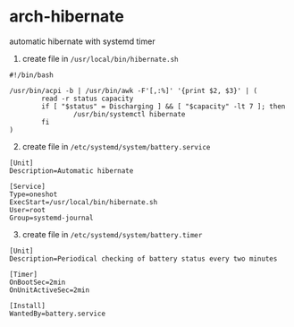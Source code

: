 # arch-hibernate
automatic hibernate with systemd timer
1. create file in `/usr/local/bin/hibernate.sh`
```
#!/bin/bash

/usr/bin/acpi -b | /usr/bin/awk -F'[,:%]' '{print $2, $3}' | (
        read -r status capacity
        if [ "$status" = Discharging ] && [ "$capacity" -lt 7 ]; then
                /usr/bin/systemctl hibernate
        fi
)
```
2. create file in `/etc/systemd/system/battery.service`
```
[Unit]
Description=Automatic hibernate

[Service]
Type=oneshot
ExecStart=/usr/local/bin/hibernate.sh
User=root
Group=systemd-journal
```
3. create file in `/etc/systemd/system/battery.timer`
```
[Unit]
Description=Periodical checking of battery status every two minutes

[Timer]
OnBootSec=2min
OnUnitActiveSec=2min

[Install]
WantedBy=battery.service
```
